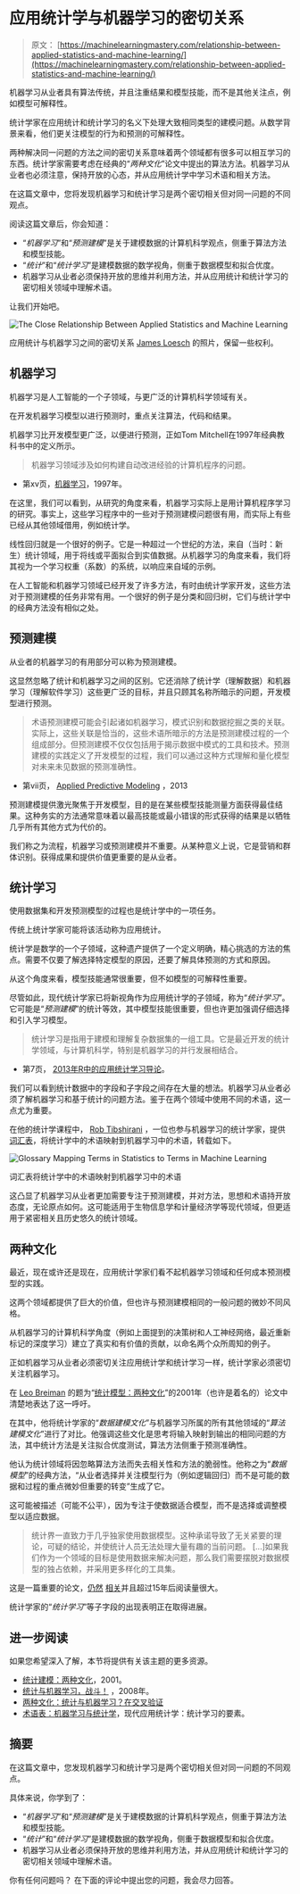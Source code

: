 # 应用统计学与机器学习的密切关系

> 原文： [https://machinelearningmastery.com/relationship-between-applied-statistics-and-machine-learning/](https://machinelearningmastery.com/relationship-between-applied-statistics-and-machine-learning/)

机器学习从业者具有算法传统，并且注重结果和模型技能，而不是其他关注点，例如模型可解释性。

统计学家在应用统计和统计学习的名义下处理大致相同类型的建模问题。从数学背景来看，他们更关注模型的行为和预测的可解释性。

两种解决同一问题的方法之间的密切关系意味着两个领域都有很多可以相互学习的东西。统计学家需要考虑在经典的“_两种文化_”论文中提出的算法方法。机器学习从业者也必须注意，保持开放的心态，并从应用统计学中学习术语和相关方法。

在这篇文章中，您将发现机器学习和统计学习是两个密切相关但对同一问题的不同观点。

阅读这篇文章后，你会知道：

*   “_机器学习_”和“_预测建模_”是关于建模数据的计算机科学观点，侧重于算法方法和模型技能。
*   “_统计_”和“_统计学习_”是建模数据的数学视角，侧重于数据模型和拟合优度。
*   机器学习从业者必须保持开放的思维并利用方法，并从应用统计和统计学习的密切相关领域中理解术语。

让我们开始吧。

![The Close Relationship Between Applied Statistics and Machine Learning](img/422319beae94bd0c240c880a40f6a4f2.jpg)

应用统计与机器学习之间的密切关系
[James Loesch](https://www.flickr.com/photos/jal33/39234165402/) 的照片，保留一些权利。

## 机器学习

机器学习是人工智能的一个子领域，与更广泛的计算机科学领域有关。

在开发机器学习模型以进行预测时，重点关注算法，代码和结果。

机器学习比开发模型更广泛，以便进行预测，正如Tom Mitchell在1997年经典教科书中的定义所示。

> 机器学习领域涉及如何构建自动改进经验的计算机程序的问题。

- 第xv页，[机器学习](https://amzn.to/2pXYSA6)，1997年。

在这里，我们可以看到，从研究的角度来看，机器学习实际上是用计算机程序学习的研究。事实上，这些学习程序中的一些对于预测建模问题很有用，而实际上有些已经从其他领域借用，例如统计学。

线性回归就是一个很好的例子。它是一种超过一个世纪的方法，来自（当时：新生）统计领域，用于将线或平面拟合到实值数据。从机器学习的角度来看，我们将其视为一个学习权重（系数）的系统，以响应来自域的示例。

在人工智能和机器学习领域已经开发了许多方法，有时由统计学家开发，这些方法对于预测建模的任务非常有用。一个很好的例子是分类和回归树，它们与统计学中的经典方法没有相似之处。

## 预测建模

从业者的机器学习的有用部分可以称为预测建模。

这显然忽略了统计和机器学习之间的区别。它还消除了统计学（理解数据）和机器学习（理解软件学习）这些更广泛的目标，并且只顾其名称所暗示的问题，开发模型进行预测。

> 术语预测建模可能会引起诸如机器学习，模式识别和数据挖掘之类的关联。实际上，这些关联是恰当的，这些术语所暗示的方法是预测建模过程的一个组成部分。但预测建模不仅仅包括用于揭示数据中模式的工具和技术。预测建模的实践定义了开发模型的过程，我们可以通过这种方式理解和量化模型对未来未见数据的预测准确性。

- 第vii页， [Applied Predictive Modeling](https://amzn.to/2InAS0T) ，2013

预测建模提供激光聚焦于开发模型，目的是在某些模型技能测量方面获得最佳结果。这种务实的方法通常意味着以最高技能或最小错误的形式获得的结果是以牺牲几乎所有其他方式为代价的。

我们称之为流程，机器学习或预测建模并不重要。从某种意义上说，它是营销和群体识别。获得成果和提供价值更重要的是从业者。

## 统计学习

使用数据集和开发预测模型的过程也是统计学中的一项任务。

传统上统计学家可能将该活动称为应用统计。

统计学是数学的一个子领域，这种遗产提供了一个定义明确，精心挑选的方法的焦点。需要不仅要了解选择特定模型的原因，还要了解具体预测的方式和原因。

从这个角度来看，模型技能通常很重要，但不如模型的可解释性重要。

尽管如此，现代统计学家已将新视角作为应用统计学的子领域，称为“_统计学习_”。它可能是“_预测建模_”的统计等效，其中模型技能很重要，但也许更加强调仔细选择和引入学习模型。

> 统计学习是指用于建模和理解复杂数据集的一组工具。它是最近开发的统计学领域，与计算机科学，特别是机器学习的并行发展相结合。

- 第7页， [2013年R中的应用统计学习导论](https://amzn.to/2Gvhkqz)。

我们可以看到统计数据中的字段和子字段之间存在大量的想法。机器学习从业者必须了解机器学习和基于统计的问题方法。鉴于在两个领域中使用不同的术语，这一点尤为重要。

在他的统计学课程中， [Rob Tibshirani](http://statweb.stanford.edu/~tibs/) ，一位也参与机器学习的统计学家，提供[词汇表](http://statweb.stanford.edu/~tibs/stat315a/glossary.pdf)，将统计学中的术语映射到机器学习中的术语，转载如下。

![Glossary Mapping Terms in Statistics to Terms in Machine Learning](img/407d9ee7f0f370a44fb88539398c171c.jpg)

词汇表将统计学中的术语映射到机器学习中的术语

这凸显了机器学习从业者更加需要专注于预测建模，并对方法，思想和术语持开放态度，无论原点如何。这可能适用于生物信息学和计量经济学等现代领域，但更适用于紧密相关且历史悠久的统计领域。

## 两种文化

最近，现在或许还是现在，应用统计学家们看不起机器学习领域和任何成本预测模型的实践。

这两个领域都提供了巨大的价值，但也许与预测建模相同的一般问题的微妙不同风格。

从机器学习的计算机科学角度（例如上面提到的决策树和人工神经网络，最近重新标记的深度学习）建立了真实和有价值的贡献，以命名两个众所周知的例子。

正如机器学习从业者必须密切关注应用统计学和统计学习一样，统计学家必须密切关注机器学习。

在 [Leo Breiman](https://en.wikipedia.org/wiki/Leo_Breiman) 的题为“[统计模型：两种文化](http://projecteuclid.org/euclid.ss/1009213726)”的2001年（也许是着名的）论文中清楚地表达了这一呼吁。

在其中，他将统计学家的“_数据建模文化_”与机器学习所属的所有其他领域的“_算法建模文化_”进行了对比。他强调这些文化是思考将输入映射到输出的相同问题的方法，其中统计方法是关注拟合优度测试，算法方法侧重于预测准确性。

他认为统计领域将因忽略算法方法而失去相关性和方法的脆弱性。他称之为“_数据模型_”的经典方法，“从业者选择并关注模型行为（例如逻辑回归）而不是可能的数据和过程的重点微妙但重要的转变”生成了它。

这可能被描述（可能不公平），因为专注于使数据适合模型，而不是选择或调整模型以适应数据。

> 统计界一直致力于几乎独家使用数据模型。这种承诺导致了无关紧要的理论，可疑的结论，并使统计人员无法处理大量有趣的当前问题。 [...]如果我们作为一个领域的目标是使用数据来解决问题，那么我们需要摆脱对数据模型的独占依赖，并采用更多样化的工具集。

这是一篇重要的论文，[仍然](http://brenocon.com/blog/2008/12/statistics-vs-machine-learning-fight/) [相关](https://stats.stackexchange.com/questions/6/the-two-cultures-statistics-vs-machine-learning)并且超过15年后阅读量很大。

统计学家的“_统计学习_”等子字段的出现表明正在取得进展。

## 进一步阅读

如果您希望深入了解，本节将提供有关该主题的更多资源。

*   [统计建模：两种文化](http://projecteuclid.org/euclid.ss/1009213726)，2001。
*   [统计与机器学习，战斗！](http://brenocon.com/blog/2008/12/statistics-vs-machine-learning-fight/) ，2008年。
*   [两种文化：统计与机器学习？在交叉验证](https://stats.stackexchange.com/questions/6/the-two-cultures-statistics-vs-machine-learning)
*   [术语表：机器学习与统计学](http://statweb.stanford.edu/~tibs/stat315a/glossary.pdf)，现代应用统计学：统计学习的要素。

## 摘要

在这篇文章中，您发现机器学习和统计学习是两个密切相关但对同一问题的不同观点。

具体来说，你学到了：

*   “_机器学习_”和“_预测建模_”是关于建模数据的计算机科学观点，侧重于算法方法和模型技能。
*   “_统计_”和“_统计学习_”是建模数据的数学视角，侧重于数据模型和拟合优度。
*   机器学习从业者必须保持开放的思维并利用方法，并从应用统计和统计学习的密切相关领域中理解术语。

你有任何问题吗？
在下面的评论中提出您的问题，我会尽力回答。